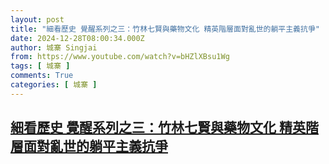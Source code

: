 ```yaml
---
layout: post
title: "細看歷史 覺醒系列之三：竹林七賢與藥物文化 精英階層面對亂世的躺平主義抗爭"
date: 2024-12-28T08:00:34.000Z
author: 城寨 Singjai
from: https://www.youtube.com/watch?v=bHZlXBsu1Wg
tags: [ 城寨 ]
comments: True
categories: [ 城寨 ]
---
```

<!--1735372834000-->
[細看歷史 覺醒系列之三：竹林七賢與藥物文化 精英階層面對亂世的躺平主義抗爭](https://www.youtube.com/watch?v=bHZlXBsu1Wg)
------

<div>

</div>
